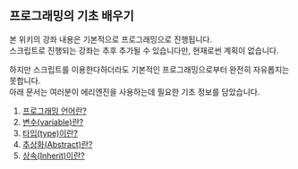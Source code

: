 ## 프로그래밍의 기초 배우기

본 위키의 강좌 내용은 기본적으로 프로그래밍으로 진행됩니다.  
스크립트로 진행되는 강좌는 추후 추가될 수 있습니다만, 현재로썬 계획이 없습니다.

하지만 스크립트를 이용한다하더라도 기본적인 프로그래밍으로부터 완전히 자유롭지는 못합니다.  
아래 문서는 여러분이 에리엔진을 사용하는데 필요한 기초 정보를 담았습니다.

1. [프로그래밍 언어란?](./select-your-programming-language)
1. [변수(variable)란?](./what-is-variable)
1. [타입(type)이란?](./what-is-type)
1. [추상화(Abstract)란?](./what-is-abstract)
1. [상속(Inherit)이란?](./what-is-inherit)